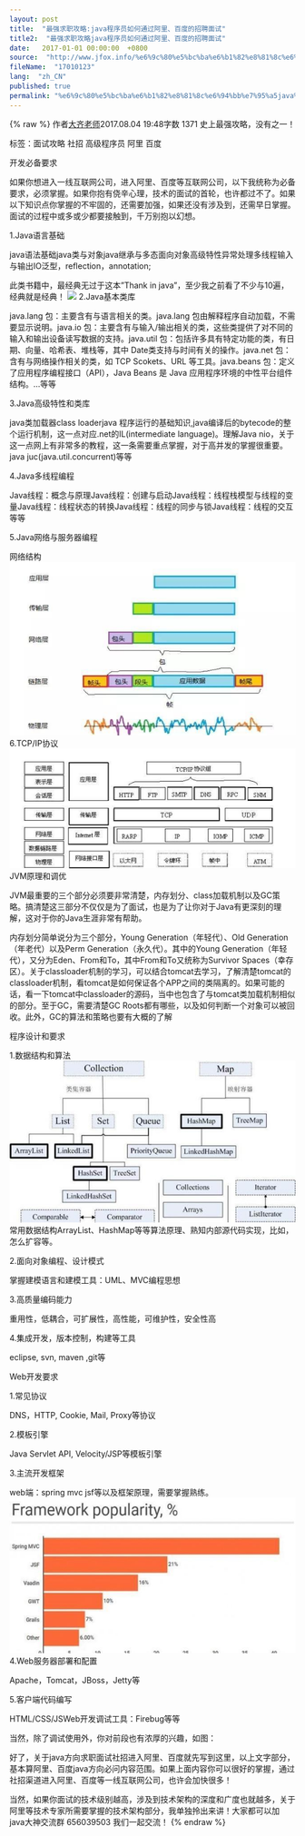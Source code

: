 ```yaml
---
layout: post
title:  "最强求职攻略:java程序员如何通过阿里、百度的招聘面试"
title2:  "最强求职攻略java程序员如何通过阿里、百度的招聘面试"
date:   2017-01-01 00:00:00  +0800
source:  "http://www.jfox.info/%e6%9c%80%e5%bc%ba%e6%b1%82%e8%81%8c%e6%94%bb%e7%95%a5java%e7%a8%8b%e5%ba%8f%e5%91%98%e5%a6%82%e4%bd%95%e9%80%9a%e8%bf%87%e9%98%bf%e9%87%8c%e7%99%be%e5%ba%a6%e7%9a%84%e6%8b%9b%e8%81%98%e9%9d%a2.html"
fileName:  "17010123"
lang:  "zh_CN"
published: true
permalink: "%e6%9c%80%e5%bc%ba%e6%b1%82%e8%81%8c%e6%94%bb%e7%95%a5java%e7%a8%8b%e5%ba%8f%e5%91%98%e5%a6%82%e4%bd%95%e9%80%9a%e8%bf%87%e9%98%bf%e9%87%8c%e7%99%be%e5%ba%a6%e7%9a%84%e6%8b%9b%e8%81%98%e9%9d%a2.html"
---
```

{% raw %}
作者[大齐老师](http://www.jfox.info/u/9cafc6042573)2017.08.04 19:48字数 1371
史上最强攻略，没有之一！

标签：面试攻略 社招 高级程序员 阿里 百度

开发必备要求

如果你想进入一线互联网公司，进入阿里、百度等互联网公司，以下我统称为必备要求，必须掌握。如果你抱有侥辛心理，技术的面试的首轮，也许都过不了。如果以下知识点你掌握的不牢固的，还需要加强，如果还没有涉及到，还需早日掌握。面试的过程中或多或少都要接触到，千万别抱以幻想。

1.Java语言基础

java语法基础java类与对象java继承与多态面向对象高级特性异常处理多线程输入与输出IO泛型，reflection，annotation;

此类书籍中，最经典无过于这本”Thank in java”，至少我之前看了不少与10遍，经典就是经典！
![](d042613.png)
2.Java基本类库

java.lang 包：主要含有与语言相关的类。java.lang 包由解释程序自动加载，不需要显示说明。java.io 包：主要含有与输入/输出相关的类，这些类提供了对不同的输入和输出设备读写数据的支持。java.util 包：包括许多具有特定功能的类，有日期、向量、哈希表、堆栈等，其中 Date类支持与时间有关的操作。java.net 包：含有与网络操作相关的类，如 TCP Scokets、URL 等工具。java.beans 包：定义了应用程序编程接口（API），Java Beans 是 Java 应用程序环境的中性平台组件结构。…等等

3.Java高级特性和类库

java类加载器class loaderjava 程序运行的基础知识,java编译后的bytecode的整个运行机制，这一点对应.net的IL(intermediate language)。理解Java nio，关于这一点网上有非常多的教程，这一条需要重点掌握，对于高并发的掌握很重要。java juc(java.util.concurrent)等等

4.Java多线程编程

Java线程：概念与原理Java线程：创建与启动Java线程：线程栈模型与线程的变量Java线程：线程状态的转换Java线程：线程的同步与锁Java线程：线程的交互等等

5.Java网络与服务器编程

网络结构
![](8154bb4.png)
6.TCP/IP协议
![](a536775.png)
JVM原理和调优

JVM最重要的三个部分必须要非常清楚，内存划分、class加载机制以及GC策略。搞清楚这三部分不仅仅是为了面试，也是为了让你对于Java有更深刻的理解，这对于你的Java生涯非常有帮助。

内存划分简单说分为三个部分，Young Generation（年轻代）、Old Generation（年老代）以及Perm Generation（永久代）。其中的Young Generation（年轻代），又分为Eden、From和To，其中From和To又统称为Survivor Spaces（幸存区）。关于classloader机制的学习，可以结合tomcat去学习，了解清楚tomcat的classloader机制，看tomcat是如何保证各个APP之间的类隔离的。如果可能的话，看一下tomcat中classloader的源码，当中也包含了与tomcat类加载机制相似的部分。至于GC，需要清楚GC Roots都有哪些，以及如何判断一个对象可以被回收。此外，GC的算法和策略也要有大概的了解

程序设计和要求

1.数据结构和算法
![](3305541.png)
常用数据结构ArrayList、HashMap等等算法原理、熟知内部源代码实现，比如，怎么扩容等。

2.面向对象编程、设计模式

掌握建模语言和建模工具：UML、MVC编程思想

3.高质量编码能力

重用性，低耦合，可扩展性，高性能，可维护性，安全性高

4.集成开发，版本控制，构建等工具

eclipse, svn, maven ,git等

Web开发要求

1.常见协议

DNS，HTTP, Cookie, Mail, Proxy等协议

2.模板引擎

Java Servlet API, Velocity/JSP等模板引擎

3.主流开发框架

web端：spring mvc jsf等以及框架原理，需要掌握熟练。
![](2aca8f8.png)
4.Web服务器部署和配置

Apache，Tomcat，JBoss，Jetty等

5.客户端代码编写

HTML/CSS/JSWeb开发调试工具：Firebug等等

当然，除了调试使用外，你对前段也有浓厚的兴趣，如图：

好了，关于java方向求职面试社招进入阿里、百度就先写到这里，以上文字部分，基本算阿里、百度java方向必问内容范围。如果上面内容你可以很好的掌握，通过社招渠道进入阿里、百度等一线互联网公司，也许会加快很多！

当然，如果你面试的技术级别越高，涉及到技术架构的深度和广度也就越多，关于阿里等技术专家所需要掌握的技术架构部分，我单独拎出来讲！大家都可以加 java大神交流群  656039503  我们一起交流！
{% endraw %}